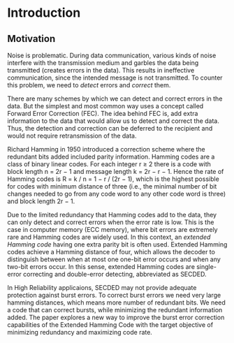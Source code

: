 # Introduction 

## Motivation 

Noise is problematic. During data communication, various kinds of noise interfere with the transmission medium and garbles the data being transmitted (creates errors in the data). This results in ineffective communication, since the intended message is not transmitted. To counter this problem, we need to _detect_ errors and _correct_ them. 

There are many schemes by which we can detect and correct errors in the data. But the simplest and most common way uses a concept called Forward Error Correction (FEC). The idea behind FEC is, add extra information to the data that would allow us to detect and correct the data. Thus, the detection and correction can be deferred to the recipient and would not require retransmission of the data.

Richard Hamming in 1950 introduced a correction scheme where the redundant bits added included parity information. Hamming codes are a class of binary linear codes. For each integer r ≥ 2 there is a code with block length n = 2r − 1 and message length k = 2r − r − 1. Hence the rate of Hamming codes is R = k / n = 1 − r / (2r − 1), which is the highest possible for codes with minimum distance of three (i.e., the minimal number of bit changes needed to go from any code word to any other code word is three) and block length 2r − 1. 

Due to the limited redundancy that Hamming codes add to the data, they can only detect and correct errors when the error rate is low. This is the case in computer memory (ECC memory), where bit errors are extremely rare and Hamming codes are widely used. In this context, an _extended Hamming code_ having one extra parity bit is often used. Extended Hamming codes achieve a Hamming distance of four, which allows the decoder to distinguish between when at most one one-bit error occurs and when any two-bit errors occur. In this sense, extended Hamming codes are single-error correcting and double-error detecting, abbreviated as SECDED. 

In High Reliability applicaions, SECDED may not provide adequate protection against burst errors. To correct burst errors we need very large hamming distances, which means more number of redundant bits. We need a code that can correct bursts, while minimizing the redundant information added. The paper explores a new way to improve the burst error correction capabilities of the Extended Hamming Code with the target objective of minimizing redundancy and maximizing code rate.
